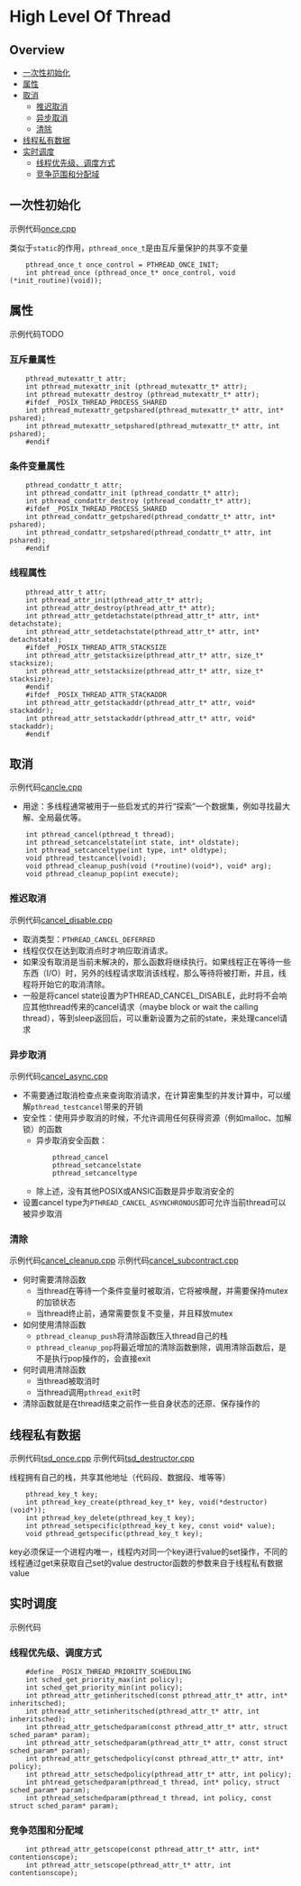 # High Level Of Thread

## Overview
* [一次性初始化](#ch1)
* [属性](#ch2)
* [取消](#ch3)
    * [推迟取消](#ch3.1)
    * [异步取消](#ch3.2)
    * [清除](#ch3.3)
* [线程私有数据](#ch4)
* [实时调度](#ch5)
    * [线程优先级、调度方式](#ch5.1)
    * [竞争范围和分配域](#ch5.w)

<h2 id="ch1">一次性初始化</h2>

示例代码[once.cpp](https://github.com/XiaokeFeng/notes/blob/master/MultiThread/src/once.cpp)

类似于`static`的作用，`pthread_once_t`是由互斥量保护的共享不变量

```
    pthread_once_t once_control = PTHREAD_ONCE_INIT;
    int phtread_once (pthread_once_t* once_control, void (*init_routine)(void));
```

<h2 id="ch2">属性</h2>

示例代码TODO

### 互斥量属性
```
    pthread_mutexattr_t attr;
    int pthread_mutexattr_init (pthread_mutexattr_t* attr);
    int pthread_mutexattr_destroy (pthread_mutexattr_t* attr);
    #ifdef _POSIX_THREAD_PROCESS_SHARED
    int pthread_mutexattr_getpshared(pthread_mutexattr_t* attr, int* pshared);
    int pthread_mutexattr_setpshared(pthread_mutexattr_t* attr, int pshared);
    #endif
```

### 条件变量属性
```
    pthread_condattr_t attr;
    int pthread_condattr_init (pthread_condattr_t* attr);
    int pthread_condattr_destroy (pthread_condattr_t* attr);
    #ifdef _POSIX_THREAD_PROCESS_SHARED
    int pthread_condattr_getpshared(pthread_condattr_t* attr, int* pshared);
    int pthread_condattr_setpshared(pthread_condattr_t* attr, int pshared);
    #endif
```

### 线程属性
```
    pthread_attr_t attr;
    int pthread_attr_init(pthread_attr_t* attr);
    int pthread_attr_destroy(pthread_attr_t* attr);
    int pthread_attr_getdetachstate(pthread_attr_t* attr, int* detachstate);
    int pthread_attr_setdetachstate(pthread_attr_t* attr, int* detachstate);
    #ifdef _POSIX_THREAD_ATTR_STACKSIZE
    int pthread_attr_getstacksize(pthread_attr_t* attr, size_t* stacksize);
    int pthread_attr_setstacksize(pthread_attr_t* attr, size_t* stacksize);
    #endif
    #ifdef _POSIX_THREAD_ATTR_STACKADDR
    int pthread_attr_getstackaddr(pthread_attr_t* attr, void* stackaddr);
    int pthread_attr_setstackaddr(pthread_attr_t* attr, void* stackaddr);
    #endif
```

<h2 id="ch3">取消</h2>

示例代码[cancle.cpp](https://github.com/XiaokeFeng/notes/blob/master/MultiThread/src/cancel.cpp)

* 用途：多线程通常被用于一些启发式的并行“探索”一个数据集，例如寻找最大解、全局最优等。

```
    int pthread_cancel(pthread_t thread);
    int pthread_setcancelstate(int state, int* oldstate);
    int pthread_setcanceltype(int type, int* oldtype);
    void pthread_testcancel(void);
    void pthread_cleanup_push(void (*routine)(void*), void* arg);
    void pthread_cleanup_pop(int execute);
```

<h3 id="ch3.1">推迟取消</h3>

示例代码[cancel\_disable.cpp](https://github.com/XiaokeFeng/notes/blob/master/MultiThread/src/cancel_disable.cpp)

* 取消类型：`PTHREAD_CANCEL_DEFERRED`
* 线程仅仅在达到取消点时才响应取消请求。
* 如果没有取消是当前未解决的，那么函数将继续执行。如果线程正在等待一些东西（I/O）时，另外的线程请求取消该线程，那么等待将被打断，并且，线程将开始它的取消清除。
* 一般是将cancel state设置为PTHREAD\_CANCEL\_DISABLE，此时将不会响应其他thread传来的cancel请求（maybe block or wait the calling thread），等到sleep返回后，可以重新设置为之前的state，来处理cancel请求

<h3 id="ch3.2">异步取消</h3>

示例代码[cancel\_async.cpp](https://github.com/XiaokeFeng/notes/blob/master/MultiThread/src/cancel_async.cpp)

* 不需要通过取消检查点来查询取消请求，在计算密集型的并发计算中，可以缓解`pthread_testcancel`带来的开销
* 安全性：使用异步取消的时候，不允许调用任何获得资源（例如malloc、加解锁）的函数
    * 异步取消安全函数：
        ```
            pthread_cancel
            pthread_setcancelstate
            pthread_setcanceltype
        ```
    * 除上述，没有其他POSIX或ANSIC函数是异步取消安全的
* 设置cancel type为`PTHREAD_CANCEL_ASYNCHRONOUS`即可允许当前thread可以被异步取消

<h3 id="ch3.3">清除</h3>

示例代码[cancel\_cleanup.cpp](https://github.com/XiaokeFeng/notes/blob/master/MultiThread/src/cancel_cleanup.cpp)
示例代码[cancel\_subcontract.cpp](https://github.com/XiaokeFeng/notes/blob/master/MultiThread/src/cancel_subcontract.cpp)

* 何时需要清除函数
    * 当thread在等待一个条件变量时被取消，它将被唤醒，并需要保持mutex的加锁状态
    * 当thread终止前，通常需要恢复不变量，并且释放mutex
* 如何使用清除函数
    * `pthread_cleanup_push`将清除函数压入thread自己的栈
    * `pthread_cleanup_pop`将最近增加的清除函数删除，调用清除函数后，是不是执行pop操作的，会直接exit
* 何时调用清除函数
    * 当thread被取消时
    * 当thread调用`pthread_exit`时
* 清除函数就是在thread结束之前作一些自身状态的还原、保存操作的

<h2 id="ch4">线程私有数据</h2>

示例代码[tsd\_once.cpp](https://github.com/XiaokeFeng/notes/blob/master/MultiThread/src/tsd_once.cpp)
示例代码[tsd\_destructor.cpp](https://github.com/XiaokeFeng/notes/blob/master/MultiThread/src/tsd_destructor.cpp)

线程拥有自己的栈，共享其他地址（代码段、数据段、堆等等）

```
    pthread_key_t key;
    int pthread_key_create(pthread_key_t* key, void(*destructor)(void*));
    int pthread_key_delete(pthread_key_t key);
    int pthread_setspecific(pthread_key_t key, const void* value);
    void pthread_getspecific(pthread_key_t key);
```

key必须保证一个进程内唯一，线程内对同一个key进行value的set操作，不同的线程通过get来获取自己set的value
destructor函数的参数来自于线程私有数据value

<h2 id="ch5">实时调度</h2>

示例代码[]()

<h3 id="ch5.1">线程优先级、调度方式</h3>

```
    #define _POSIX_THREAD_PRIORITY_SCHEDULING
    int sched_get_priority_max(int policy);
    int sched_get_priority_min(int policy);
    int pthread_attr_getinheritsched(const pthread_attr_t* attr, int* inheritsched);
    int pthread_attr_setinheritsched(pthread_attr_t* attr, int inheritsched);
    int pthread_attr_getschedparam(const pthread_attr_t* attr, struct sched_param* param);
    int pthread_attr_setschedparam(pthread_attr_t* attr, const struct sched_param* param);
    int pthread_attr_getschedpolicy(const pthread_attr_t* attr, int* policy);
    int pthread_attr_setschedpolicy(pthread_attr_t* attr, int policy);
    int phtread_getschedparam(pthread_t thread, int* policy, struct sched_param* param);
    int pthread_setschedparam(pthread_t thread, int policy, const struct sched_param* param);
```

<h3 id="ch5.2">竞争范围和分配域</h3>

```
    int pthread_attr_getscope(const pthread_attr_t* attr, int* contentionscope);
    int pthread_attr_setscope(pthread_attr_t* attr, int contentionscope);
```
